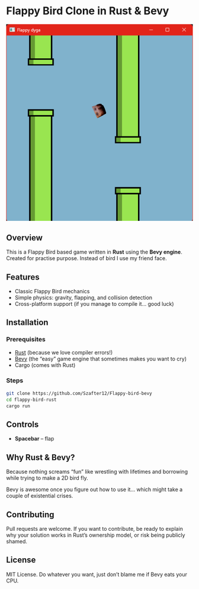 # Flappy Bird Clone in Rust & Bevy

  ![Flappy Bird Screenshot](screenshot.png)

## Overview

This is a Flappy Bird based game written in **Rust** using the **Bevy engine**. Created for practise purpose. Instead of bird I use my friend face.

## Features

* Classic Flappy Bird mechanics
* Simple physics: gravity, flapping, and collision detection
* Cross-platform support (if you manage to compile it… good luck)

## Installation

### Prerequisites

* [Rust](https://www.rust-lang.org/tools/install) (because we love compiler errors!)
* [Bevy](https://bevyengine.org/) (the “easy” game engine that sometimes makes you want to cry)
* Cargo (comes with Rust)

### Steps

```bash
git clone https://github.com/Szafter12/Flappy-bird-bevy
cd flappy-bird-rust
cargo run
```

## Controls

* **Spacebar** – flap

## Why Rust & Bevy?

Because nothing screams “fun” like wrestling with lifetimes and borrowing while trying to make a 2D bird fly.

Bevy is awesome once you figure out how to use it… which might take a couple of existential crises.

## Contributing

Pull requests are welcome. If you want to contribute, be ready to explain why your solution works in Rust’s ownership model, or risk being publicly shamed.

## License

MIT License. Do whatever you want, just don’t blame me if Bevy eats your CPU.
